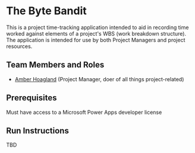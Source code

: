 # The Byte Bandit

This is a project time-tracking application intended to aid in recording time worked against elements of a project's WBS (work breakdown structure). The application is intended for use by both Project Managers and project resources. 

## Team Members and Roles

* [Amber Hoagland](https://github.com/arh-gvsu/CIS641-HW2-Hoagland) (Project Manager, doer of all things project-related)

## Prerequisites

Must have access to a Microsoft Power Apps developer license

## Run Instructions

TBD
